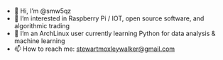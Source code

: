 - 👋 Hi, I’m @smw5qz
- 👀 I’m interested in Raspberry Pi / IOT, open source software, and algorithmic trading
- 🌱 I’m an ArchLinux user currently learning Python for data analysis & machine learning
- 📫 How to reach me: stewartmoxleywalker@gmail.com

<!---
smw5qz/smw5qz is a ✨ special ✨ repository because its `README.md` (this file) appears on your GitHub profile.
You can click the Preview link to take a look at your changes.
--->
